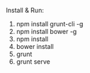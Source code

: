Install & Run:

1. npm install grunt-cli -g
2. npm install bower -g
3. npm install
4. bower install
5. grunt
6. grunt serve

